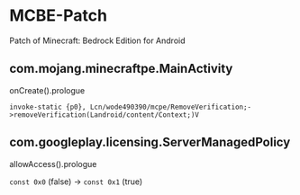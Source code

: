 # MCBE-Patch
Patch of Minecraft: Bedrock Edition for Android

## com.mojang.minecraftpe.MainActivity

onCreate().prologue

```jasmin
invoke-static {p0}, Lcn/wode490390/mcpe/RemoveVerification;->removeVerification(Landroid/content/Context;)V
```

## com.googleplay.licensing.ServerManagedPolicy

allowAccess().prologue

`const 0x0` (false) -> `const 0x1` (true)
